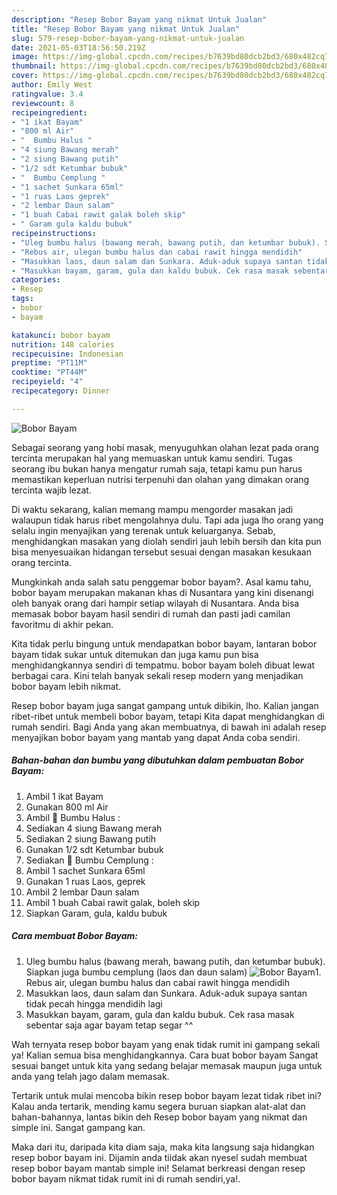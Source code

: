 ```yaml
---
description: "Resep Bobor Bayam yang nikmat Untuk Jualan"
title: "Resep Bobor Bayam yang nikmat Untuk Jualan"
slug: 579-resep-bobor-bayam-yang-nikmat-untuk-jualan
date: 2021-05-03T18:56:50.219Z
image: https://img-global.cpcdn.com/recipes/b7639bd80dcb2bd3/680x482cq70/bobor-bayam-foto-resep-utama.jpg
thumbnail: https://img-global.cpcdn.com/recipes/b7639bd80dcb2bd3/680x482cq70/bobor-bayam-foto-resep-utama.jpg
cover: https://img-global.cpcdn.com/recipes/b7639bd80dcb2bd3/680x482cq70/bobor-bayam-foto-resep-utama.jpg
author: Emily West
ratingvalue: 3.4
reviewcount: 8
recipeingredient:
- "1 ikat Bayam"
- "800 ml Air"
- "  Bumbu Halus "
- "4 siung Bawang merah"
- "2 siung Bawang putih"
- "1/2 sdt Ketumbar bubuk"
- "  Bumbu Cemplung "
- "1 sachet Sunkara 65ml"
- "1 ruas Laos geprek"
- "2 lembar Daun salam"
- "1 buah Cabai rawit galak boleh skip"
- " Garam gula kaldu bubuk"
recipeinstructions:
- "Uleg bumbu halus (bawang merah, bawang putih, dan ketumbar bubuk). Siapkan juga bumbu cemplung (laos dan daun salam)"
- "Rebus air, ulegan bumbu halus dan cabai rawit hingga mendidih"
- "Masukkan laos, daun salam dan Sunkara. Aduk-aduk supaya santan tidak pecah hingga mendidih lagi"
- "Masukkan bayam, garam, gula dan kaldu bubuk. Cek rasa masak sebentar saja agar bayam tetap segar ^^"
categories:
- Resep
tags:
- bobor
- bayam

katakunci: bobor bayam 
nutrition: 148 calories
recipecuisine: Indonesian
preptime: "PT11M"
cooktime: "PT44M"
recipeyield: "4"
recipecategory: Dinner

---
```



![Bobor Bayam](https://img-global.cpcdn.com/recipes/b7639bd80dcb2bd3/680x482cq70/bobor-bayam-foto-resep-utama.jpg)

Sebagai seorang yang hobi masak, menyuguhkan olahan lezat pada orang tercinta merupakan hal yang memuaskan untuk kamu sendiri. Tugas seorang ibu bukan hanya mengatur rumah saja, tetapi kamu pun harus memastikan keperluan nutrisi terpenuhi dan olahan yang dimakan orang tercinta wajib lezat.

Di waktu  sekarang, kalian memang mampu mengorder masakan jadi walaupun tidak harus ribet mengolahnya dulu. Tapi ada juga lho orang yang selalu ingin menyajikan yang terenak untuk keluarganya. Sebab, menghidangkan masakan yang diolah sendiri jauh lebih bersih dan kita pun bisa menyesuaikan hidangan tersebut sesuai dengan masakan kesukaan orang tercinta. 



Mungkinkah anda salah satu penggemar bobor bayam?. Asal kamu tahu, bobor bayam merupakan makanan khas di Nusantara yang kini disenangi oleh banyak orang dari hampir setiap wilayah di Nusantara. Anda bisa memasak bobor bayam hasil sendiri di rumah dan pasti jadi camilan favoritmu di akhir pekan.

Kita tidak perlu bingung untuk mendapatkan bobor bayam, lantaran bobor bayam tidak sukar untuk ditemukan dan juga kamu pun bisa menghidangkannya sendiri di tempatmu. bobor bayam boleh dibuat lewat berbagai cara. Kini telah banyak sekali resep modern yang menjadikan bobor bayam lebih nikmat.

Resep bobor bayam juga sangat gampang untuk dibikin, lho. Kalian jangan ribet-ribet untuk membeli bobor bayam, tetapi Kita dapat menghidangkan di rumah sendiri. Bagi Anda yang akan membuatnya, di bawah ini adalah resep menyajikan bobor bayam yang mantab yang dapat Anda coba sendiri.

<!--inarticleads1-->

##### Bahan-bahan dan bumbu yang dibutuhkan dalam pembuatan Bobor Bayam:

1. Ambil 1 ikat Bayam
1. Gunakan 800 ml Air
1. Ambil  🥣 Bumbu Halus :
1. Sediakan 4 siung Bawang merah
1. Sediakan 2 siung Bawang putih
1. Gunakan 1/2 sdt Ketumbar bubuk
1. Sediakan  🥗 Bumbu Cemplung :
1. Ambil 1 sachet Sunkara 65ml
1. Gunakan 1 ruas Laos, geprek
1. Ambil 2 lembar Daun salam
1. Ambil 1 buah Cabai rawit galak, boleh skip
1. Siapkan  Garam, gula, kaldu bubuk




<!--inarticleads2-->

##### Cara membuat Bobor Bayam:

1. Uleg bumbu halus (bawang merah, bawang putih, dan ketumbar bubuk). Siapkan juga bumbu cemplung (laos dan daun salam)
<img src="https://img-global.cpcdn.com/steps/c280140d2909cc95/160x128cq70/bobor-bayam-langkah-memasak-1-foto.jpg" alt="Bobor Bayam">1. Rebus air, ulegan bumbu halus dan cabai rawit hingga mendidih
1. Masukkan laos, daun salam dan Sunkara. Aduk-aduk supaya santan tidak pecah hingga mendidih lagi
1. Masukkan bayam, garam, gula dan kaldu bubuk. Cek rasa masak sebentar saja agar bayam tetap segar ^^




Wah ternyata resep bobor bayam yang enak tidak rumit ini gampang sekali ya! Kalian semua bisa menghidangkannya. Cara buat bobor bayam Sangat sesuai banget untuk kita yang sedang belajar memasak maupun juga untuk anda yang telah jago dalam memasak.

Tertarik untuk mulai mencoba bikin resep bobor bayam lezat tidak ribet ini? Kalau anda tertarik, mending kamu segera buruan siapkan alat-alat dan bahan-bahannya, lantas bikin deh Resep bobor bayam yang nikmat dan simple ini. Sangat gampang kan. 

Maka dari itu, daripada kita diam saja, maka kita langsung saja hidangkan resep bobor bayam ini. Dijamin anda tiidak akan nyesel sudah membuat resep bobor bayam mantab simple ini! Selamat berkreasi dengan resep bobor bayam nikmat tidak rumit ini di rumah sendiri,ya!.

